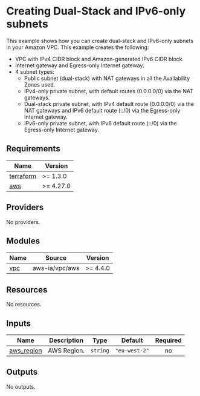 <!-- BEGIN_TF_DOCS -->
# Creating Dual-Stack and IPv6-only subnets

This example shows how you can create dual-stack and IPv6-only subnets in your Amazon VPC. This example creates the following:

* VPC with IPv4 CIDR block and Amazon-generated IPv6 CIDR block.
* Internet gateway and Egress-only Internet gateway.
* 4 subnet types:
  * Public subnet (dual-stack) with NAT gateways in all the Availability Zones used.
  * IPv4-only private subnet, with default routes (0.0.0.0/0) via the NAT gateways.
  * Dual-stack private subnet, with IPv4 default route (0.0.0.0/0) via the NAT gateways and IPv6 default route (::/0) via the Egress-only Internet gateway.
  * IPv6-only private subnet, with IPv6 default route (::/0) via the Egress-only Internet gateway.

## Requirements

| Name | Version |
|------|---------|
| <a name="requirement_terraform"></a> [terraform](#requirement\_terraform) | >= 1.3.0 |
| <a name="requirement_aws"></a> [aws](#requirement\_aws) | >= 4.27.0 |

## Providers

No providers.

## Modules

| Name | Source | Version |
|------|--------|---------|
| <a name="module_vpc"></a> [vpc](#module\_vpc) | aws-ia/vpc/aws | >= 4.4.0 |

## Resources

No resources.

## Inputs

| Name | Description | Type | Default | Required |
|------|-------------|------|---------|:--------:|
| <a name="input_aws_region"></a> [aws\_region](#input\_aws\_region) | AWS Region. | `string` | `"eu-west-2"` | no |

## Outputs

No outputs.
<!-- END_TF_DOCS -->